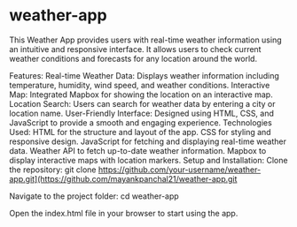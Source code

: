 # weather-app

This Weather App provides users with real-time weather information using an intuitive and responsive interface. It allows users to check current weather conditions and forecasts for any location around the world.

Features:
Real-time Weather Data: Displays weather information including temperature, humidity, wind speed, and weather conditions.
Interactive Map: Integrated Mapbox for showing the location on an interactive map.
Location Search: Users can search for weather data by entering a city or location name.
User-Friendly Interface: Designed using HTML, CSS, and JavaScript to provide a smooth and engaging experience.
Technologies Used:
HTML for the structure and layout of the app.
CSS for styling and responsive design.
JavaScript for fetching and displaying real-time weather data.
Weather API to fetch up-to-date weather information.
Mapbox to display interactive maps with location markers.
Setup and Installation:
Clone the repository:
git clone https://github.com/your-username/weather-app.git](https://github.com/mayankpanchal21/weather-app.git

Navigate to the project folder:
cd weather-app

Open the index.html file in your browser to start using the app.
